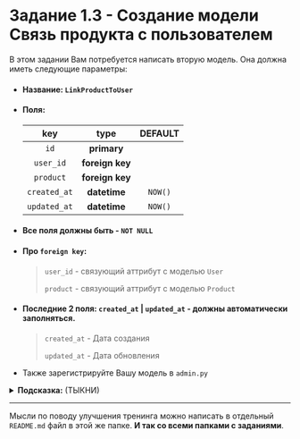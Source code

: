 # Задание 1.3 - Создание модели Связь продукта с пользователем

В этом задании Вам потребуется написать вторую модель. Она должна иметь следующие параметры:
- #### Название: `LinkProductToUser`
- #### Поля:

    |     key      |      type       | DEFAULT |
    |:------------:|:---------------:|:-------:|
    |     `id`     |   **primary**   |         |
    |  `user_id`   | **foreign key** |         |
    |  `product`   | **foreign key** |         |
    | `created_at` |  **datetime**   | `NOW()` |
    | `updated_at` |  **datetime**   | `NOW()` |

- #### Все поля должны быть - `NOT NULL`
- #### Про `foreign key`:
    > `user_id` - связующий аттрибут с моделью `User`
    >
    > `product` - связующий аттрибут с моделью `Product`
- #### Последние 2 поля: `created_at` | `updated_at` - должны автоматически заполняться.
    > `created_at` - Дата создания
    >
    > `updated_at` - Дата обновления

- Также зарегистрируйте Вашу модель в `admin.py`

<details>
<summary><b>Подсказка:</b> (ТЫКНИ)</summary>
- Нужно принять миграции. Делается это просто. Миграции генерируются автоматически
</details>

____

Мысли по поводу улучшения тренинга можно написать в отдельный `README.md` файл в этой же папке. **И так со всеми папками с заданиями**.